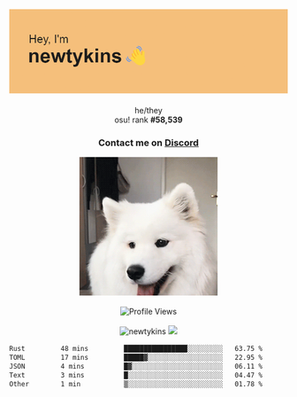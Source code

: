 <div align="center">
    <p>
        <h2>
            <img src="banner.png" alt="✨ Hey, I'm newt!">
        </h2>
        <p>
			he/they <br>
			osu! rank <strong>#<!--osu-global-rank-->58,539<!--osu-global-rank--></strong>
		</p>
		<h3>Contact me on <a href="https://discord.gg/brEhN5Y7YK">Discord</a></h3>
    </p>
    <img src="dog.gif" height="250"><br><br>
    <img src="https://komarev.com/ghpvc/?username=newtykins&style=flat-square&color=000000" alt="Profile Views">
    <br><br>
</div>

<div align="center">
	<img src="https://github-readme-stats.vercel.app/api?username=newtykins&show_icons=true&locale=en&theme=dark&hide_border=true&count_private=true&custom_title=My%20Stats&line_height=25" alt="newtykins" width="420">
    <img src="https://github-readme-streak-stats.herokuapp.com?user=newtykins&hide_border=true&date_format=M%20j%5B%2C%20Y%5D&theme=dark" width="420">
</div>

<!--START_SECTION:waka-->

```text
Rust         48 mins         ████████████████░░░░░░░░░   63.75 %
TOML         17 mins         █████▓░░░░░░░░░░░░░░░░░░░   22.95 %
JSON         4 mins          █▓░░░░░░░░░░░░░░░░░░░░░░░   06.11 %
Text         3 mins          █░░░░░░░░░░░░░░░░░░░░░░░░   04.47 %
Other        1 min           ▒░░░░░░░░░░░░░░░░░░░░░░░░   01.78 %
```

<!--END_SECTION:waka-->
